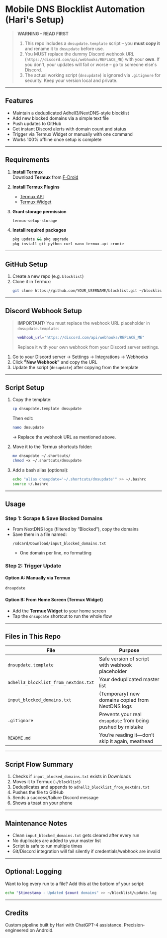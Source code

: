 # Mobile DNS Blocklist Automation (Hari's Setup)

> **WARNING – READ FIRST**
>
> 1. This repo includes a `dnsupdate.template` script – you **must copy it** and rename it to `dnsupdate` before use.
> 2. You MUST replace the dummy Discord webhook URL (`https://discord.com/api/webhooks/REPLACE_ME`) with your **own**. If you don't, your updates will fail or worse – go to someone else's Discord.
> 3. The actual working script (`dnsupdate`) is ignored via `.gitignore` for security. Keep your version local and private.

---

## Features

- Maintain a deduplicated Adhell3/NextDNS-style blocklist
- Add new blocked domains via a simple text file
- Push updates to GitHub
- Get instant Discord alerts with domain count and status
- Trigger via Termux Widget or manually with one command
- Works 100% offline once setup is complete

---

## Requirements

1. **Install Termux**  
   Download **Termux** from [F-Droid](https://f-droid.org/packages/com.termux/)

2. **Install Termux Plugins**
   - [Termux:API](https://f-droid.org/packages/com.termux.api/)
   - [Termux:Widget](https://f-droid.org/packages/com.termux.widget/)

3. **Grant storage permission**
   ```bash
   termux-setup-storage
   ```

4. **Install required packages**
   ```bash
   pkg update && pkg upgrade
   pkg install git python curl nano termux-api cronie
   ```

---

## GitHub Setup

1. Create a new repo (e.g. `blocklist`)
2. Clone it in Termux:
   ```bash
   git clone https://github.com/YOUR_USERNAME/blocklist.git ~/blocklist
   ```

---

## Discord Webhook Setup

> **IMPORTANT:** You must replace the webhook URL placeholder in `dnsupdate.template`:
> ```bash
> webhook_url="https://discord.com/api/webhooks/REPLACE_ME"
> ```
> Replace it with your own webhook from your Discord server settings.

1. Go to your Discord server → Settings → Integrations → Webhooks
2. Click **"New Webhook"** and copy the URL
3. Update the script (`dnsupdate`) after copying from the template

---

## Script Setup

1. Copy the template:
   ```bash
   cp dnsupdate.template dnsupdate
   ```
   Then edit:
   ```bash
   nano dnsupdate
   ```
   → Replace the webhook URL as mentioned above.

2. Move it to the Termux shortcuts folder:
   ```bash
   mv dnsupdate ~/.shortcuts/
   chmod +x ~/.shortcuts/dnsupdate
   ```

3. Add a bash alias (optional):
   ```bash
   echo "alias dnsupdate='~/.shortcuts/dnsupdate'" >> ~/.bashrc
   source ~/.bashrc
   ```

---

## Usage

### **Step 1: Scrape & Save Blocked Domains**
- From NextDNS logs (filtered by “Blocked”), copy the domains
- Save them in a file named:
  ```
  /sdcard/Download/input_blocked_domains.txt
  ```
  - One domain per line, no formatting

### **Step 2: Trigger Update**

#### Option A: Manually via Termux
```bash
dnsupdate
```

#### Option B: From Home Screen (Termux Widget)
- Add the **Termux Widget** to your home screen
- Tap the `dnsupdate` shortcut to run the whole flow

---

## Files in This Repo

| File | Purpose |
|------|---------|
| `dnsupdate.template` | Safe version of script with webhook placeholder |
| `adhell3_blocklist_from_nextdns.txt` | Your deduplicated master list |
| `input_blocked_domains.txt` | (Temporary) new domains copied from NextDNS logs |
| `.gitignore` | Prevents your real `dnsupdate` from being pushed by mistake |
| `README.md` | You’re reading it—don’t skip it again, meathead |

---

## Script Flow Summary

1. Checks if `input_blocked_domains.txt` exists in Downloads
2. Moves it to Termux (`~/blocklist`)
3. Deduplicates and appends to `adhell3_blocklist_from_nextdns.txt`
4. Pushes the file to GitHub
5. Sends a success/failure Discord message
6. Shows a toast on your phone

---

## Maintenance Notes

- Clean `input_blocked_domains.txt` gets cleared after every run
- No duplicates are added to your master list
- Script is safe to run multiple times
- Git/Discord integration will fail silently if credentials/webhook are invalid

---

## Optional: Logging

Want to log every run to a file? Add this at the bottom of your script:
```bash
echo "$timestamp - Updated $count domains" >> ~/blocklist/update.log
```

---

## Credits

Custom pipeline built by Hari with ChatGPT-4 assistance. Precision-engineered on Android.
